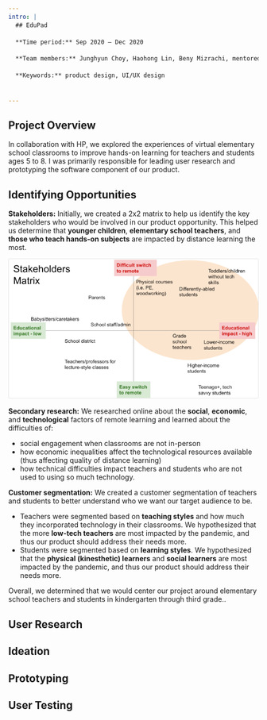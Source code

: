```yaml
---
intro: |
  ## EduPad

  **Time period:** Sep 2020 – Dec 2020

  **Team members:** Junghyun Choy, Haohong Lin, Beny Mizrachi, mentored by Ron Zhang

  **Keywords:** product design, UI/UX design


---
```


## Project Overview
In collaboration with HP, we explored the experiences of virtual elementary school classrooms to improve hands-on learning for teachers and students ages 5 to 8. I was primarily responsible for leading user research and prototyping the software component of our product.


## Identifying Opportunities
**Stakeholders:** Initially, we created a 2x2 matrix to help us identify the key stakeholders who would be involved in our product opportunity. This helped us determine that **younger children**, **elementary school teachers**, and **those who teach hands-on subjects** are impacted by distance learning the most.

![matrix of stakeholders in distance learning](stakeholders.png)


**Secondary research:** We researched online about the **social**, **economic**, and **technological** factors of remote learning and learned about the difficulties of:

- social engagement when classrooms are not in-person
- how economic inequalities affect the technological resources available (thus affecting quality of distance learning)
- how technical difficulties impact teachers and students who are not used to using so much technology.


**Customer segmentation:** We created a customer segmentation of teachers and students to better understand who we want our target audience to be.

- Teachers were segmented based on **teaching styles** and how much they incorporated technology in their classrooms. We hypothesized that the more **low-tech teachers** are most impacted by the pandemic, and thus our product should address their needs more.
- Students were segmented based on **learning styles**. We hypothesized that the **physical (kinesthetic) learners** and **social learners** are most impacted by the pandemic, and thus our product should address their needs more.


Overall, we determined that we would center our project around elementary school teachers and students in kindergarten through third grade..


## User Research

## Ideation

## Prototyping

## User Testing

